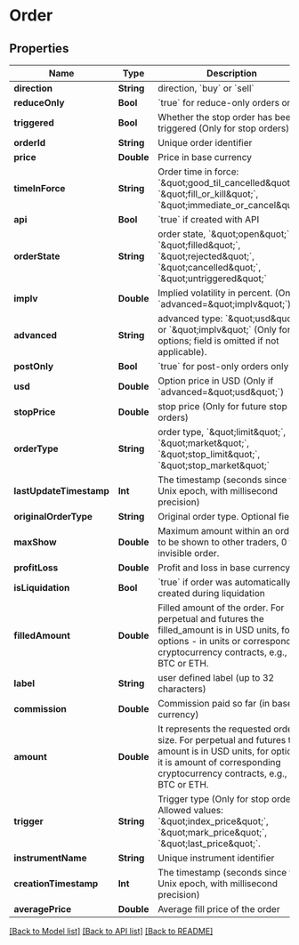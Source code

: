 # Order

## Properties
Name | Type | Description | Notes
------------ | ------------- | ------------- | -------------
**direction** | **String** | direction, &#x60;buy&#x60; or &#x60;sell&#x60; | 
**reduceOnly** | **Bool** | &#x60;true&#x60; for reduce-only orders only | [optional] 
**triggered** | **Bool** | Whether the stop order has been triggered (Only for stop orders) | [optional] 
**orderId** | **String** | Unique order identifier | 
**price** | **Double** | Price in base currency | 
**timeInForce** | **String** | Order time in force: &#x60;\&quot;good_til_cancelled\&quot;&#x60;, &#x60;\&quot;fill_or_kill\&quot;&#x60;, &#x60;\&quot;immediate_or_cancel\&quot;&#x60; | 
**api** | **Bool** | &#x60;true&#x60; if created with API | 
**orderState** | **String** | order state, &#x60;\&quot;open\&quot;&#x60;, &#x60;\&quot;filled\&quot;&#x60;, &#x60;\&quot;rejected\&quot;&#x60;, &#x60;\&quot;cancelled\&quot;&#x60;, &#x60;\&quot;untriggered\&quot;&#x60; | 
**implv** | **Double** | Implied volatility in percent. (Only if &#x60;advanced&#x3D;\&quot;implv\&quot;&#x60;) | [optional] 
**advanced** | **String** | advanced type: &#x60;\&quot;usd\&quot;&#x60; or &#x60;\&quot;implv\&quot;&#x60; (Only for options; field is omitted if not applicable).  | [optional] 
**postOnly** | **Bool** | &#x60;true&#x60; for post-only orders only | 
**usd** | **Double** | Option price in USD (Only if &#x60;advanced&#x3D;\&quot;usd\&quot;&#x60;) | [optional] 
**stopPrice** | **Double** | stop price (Only for future stop orders) | [optional] 
**orderType** | **String** | order type, &#x60;\&quot;limit\&quot;&#x60;, &#x60;\&quot;market\&quot;&#x60;, &#x60;\&quot;stop_limit\&quot;&#x60;, &#x60;\&quot;stop_market\&quot;&#x60; | 
**lastUpdateTimestamp** | **Int** | The timestamp (seconds since the Unix epoch, with millisecond precision) | 
**originalOrderType** | **String** | Original order type. Optional field | [optional] 
**maxShow** | **Double** | Maximum amount within an order to be shown to other traders, 0 for invisible order. | 
**profitLoss** | **Double** | Profit and loss in base currency. | [optional] 
**isLiquidation** | **Bool** | &#x60;true&#x60; if order was automatically created during liquidation | 
**filledAmount** | **Double** | Filled amount of the order. For perpetual and futures the filled_amount is in USD units, for options - in units or corresponding cryptocurrency contracts, e.g., BTC or ETH. | [optional] 
**label** | **String** | user defined label (up to 32 characters) | 
**commission** | **Double** | Commission paid so far (in base currency) | [optional] 
**amount** | **Double** | It represents the requested order size. For perpetual and futures the amount is in USD units, for options it is amount of corresponding cryptocurrency contracts, e.g., BTC or ETH. | [optional] 
**trigger** | **String** | Trigger type (Only for stop orders). Allowed values: &#x60;\&quot;index_price\&quot;&#x60;, &#x60;\&quot;mark_price\&quot;&#x60;, &#x60;\&quot;last_price\&quot;&#x60;. | [optional] 
**instrumentName** | **String** | Unique instrument identifier | [optional] 
**creationTimestamp** | **Int** | The timestamp (seconds since the Unix epoch, with millisecond precision) | 
**averagePrice** | **Double** | Average fill price of the order | [optional] 

[[Back to Model list]](../README.md#documentation-for-models) [[Back to API list]](../README.md#documentation-for-api-endpoints) [[Back to README]](../README.md)



